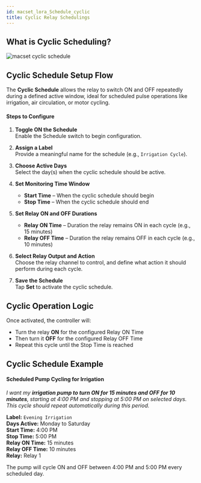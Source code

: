```yaml
---
id: macset_lora_Schedule_cyclic
title: Cyclic Relay Schedulings
---
```


## What is Cyclic Scheduling?

![macset cyclic schedule](/img/controller/cyclic_scheduling_lora_controller.svg)

## Cyclic Schedule Setup Flow

The **Cyclic Schedule** allows the relay to switch ON and OFF repeatedly during a defined active window, ideal for scheduled pulse operations like irrigation, air circulation, or motor cycling.

#### Steps to Configure

1. **Toggle ON the Schedule**  
   Enable the Schedule switch to begin configuration.

2. **Assign a Label**  
   Provide a meaningful name for the schedule (e.g., `Irrigation Cycle`).

3. **Choose Active Days**  
   Select the day(s) when the cyclic schedule should be active.

4. **Set Monitoring Time Window**  
   - **Start Time** – When the cyclic schedule should begin  
   - **Stop Time** – When the cyclic schedule should end

5. **Set Relay ON and OFF Durations**  
   - **Relay ON Time** – Duration the relay remains ON in each cycle (e.g., 15 minutes)  
   - **Relay OFF Time** – Duration the relay remains OFF in each cycle (e.g., 10 minutes)

6. **Select Relay Output and Action**  
   Choose the relay channel to control, and define what action it should perform during each cycle.

7. **Save the Schedule**  
   Tap **Set** to activate the cyclic schedule.

## Cyclic Operation Logic

Once activated, the controller will:
- Turn the relay **ON** for the configured Relay ON Time
- Then turn it **OFF** for the configured Relay OFF Time
- Repeat this cycle until the Stop Time is reached

## Cyclic Schedule Example

#### Scheduled Pump Cycling for Irrigation

*I want my **irrigation pump to turn ON for 15 minutes and OFF for 10 minutes**, starting at 4:00 PM and stopping at 5:00 PM on selected days. This cycle should repeat automatically during this period.*

**Label:** `Evening Irrigation`  
**Days Active:** Monday to Saturday  
**Start Time:** 4:00 PM  
**Stop Time:** 5:00 PM  
**Relay ON Time:** 15 minutes  
**Relay OFF Time:** 10 minutes  
**Relay:** Relay 1

The pump will cycle ON and OFF between 4:00 PM and 5:00 PM every scheduled day.
